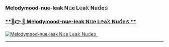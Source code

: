 ### Melodymood-nue-leak N𝚞e L𝚎a𝚔 Nu𝚍e𝚜   

### [ **🔗👉 🔴 Melodymood-nue-leak N𝚞e L𝚎a𝚔 Nu𝚍e𝚜 **](https://taap.it/xNRuk4)  

[![Melodymood-nue-leak N𝚞e L𝚎a𝚔 Nu𝚍e𝚜 ](https://i.imgur.com/0qMVB7G.gif)](https://taap.it/xNRuk4)  

___  
